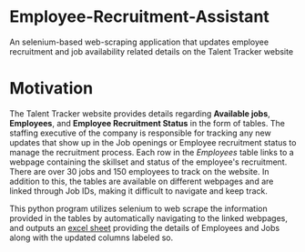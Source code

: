 # Employee-Recruitment-Assistant
An selenium-based web-scraping application that updates employee recruitment and job availability related details on the Talent Tracker website

# Motivation
The Talent Tracker website provides details regarding __Available jobs__, __Employees__, and __Employee Recruitment Status__ in the form of tables. The staffing executive of the company is responsible for tracking any new updates that show up in the Job openings or Employee recruitment status to manage the recruitment process. Each row in the _Employees_ table links to a webpage containing the skillset and status of the employee's recruitment. There are over 30 jobs and 150 employees to track on the website. In addition to this, the tables are available on different webpages and are linked through Job IDs, making it difficult to navigate and keep track.


This python program utilizes selenium to web scrape the information provided in the tables by automatically navigating to the linked webpages, and outputs an [excel sheet](Recruitment-Info.xls) providing the details of Employees and Jobs along with the updated columns labeled so. 


